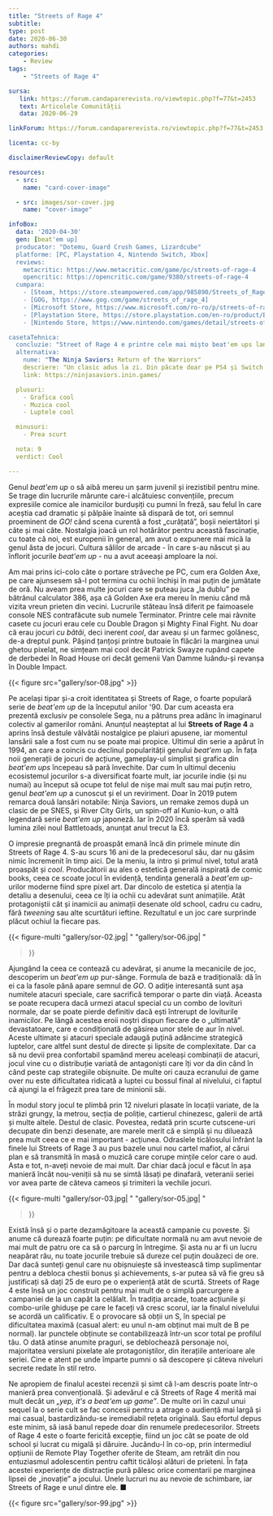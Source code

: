 ```yaml
---
title: "Streets of Rage 4"
subtitle:
type: post
date: 2020-06-30
authors: mahdi
categories:
    - Review
tags:
    - "Streets of Rage 4"

sursa:
   link: https://forum.candaparerevista.ro/viewtopic.php?f=77&t=2453
   text: Articolele Comunității
   data: 2020-06-29

linkForum: https://forum.candaparerevista.ro/viewtopic.php?f=77&t=2453

licenta: cc-by

disclaimerReviewCopy: default

resources:
  - src:
    name: "card-cover-image"

  - src: images/sor-cover.jpg
    name: "cover-image"

infoBox:
  data: '2020-04-30'
  gen: [beat'em up]
  producator: "Dotemu, Guard Crush Games, Lizardcube"
  platforme: [PC, Playstation 4, Nintendo Switch, Xbox]
  reviews:
    metacritic: https://www.metacritic.com/game/pc/streets-of-rage-4
    opencritic: https://opencritic.com/game/9380/streets-of-rage-4
  cumpara:
    - [Steam, https://store.steampowered.com/app/985890/Streets_of_Rage_4/]
    - [GOG, https://www.gog.com/game/streets_of_rage_4]
    - [Microsoft Store, https://www.microsoft.com/ro-ro/p/streets-of-rage-4/9n7h54kncb9n]
    - [Playstation Store, https://store.playstation.com/en-ro/product/EP1470-CUSA16221_00-00STREETSOFRAGE4]
    - [Nintendo Store, https://www.nintendo.com/games/detail/streets-of-rage-4-switch/]

casetaTehnica:
  concluzie: "Street of Rage 4 e printre cele mai mișto beat'em ups lansate în ultimii ani."
  alternativa:
    nume: "The Ninja Saviors: Return of the Warriors"
    descriere: "Un clasic adus la zi. Din păcate doar pe PS4 și Switch."
    link: https://ninjasaviors.inin.games/

  plusuri:
    - Grafica cool
    - Muzica cool
    - Luptele cool

  minusuri:
    - Prea scurt

  nota: 9
  verdict: Cool

---
```


Genul *beat'em up* o să aibă mereu un șarm juvenil și irezistibil pentru mine. Se trage din lucrurile mărunte care-i alcătuiesc convențiile, precum expresiile comice ale inamicilor burdușiți cu pumni în freză, sau felul în care aceștia cad dramatic și pâlpâie înainte să dispară de tot, ori semnul proeminent de *GO!* când scena curentă a fost „curățată”, boșii neiertători și câte și mai câte. Nostalgia joacă un rol hotărâtor pentru această fascinație, cu toate că noi, est europenii în general, am avut o expunere mai mică la genul ăsta de jocuri. Cultura sălilor de arcade - în care s-au născut și au înflorit jocurile *beat'em up* - nu a avut aceeași amploare la noi.

Am mai prins ici-colo câte o portare străveche pe PC, cum era Golden Axe, pe care ajunsesem să-l pot termina cu ochii închiși în mai puțin de jumătate de oră. Nu aveam prea multe jocuri care se puteau juca „la dublu” pe bătrânul calculator 386, așa că Golden Axe era mereu în meniu când mă vizita vreun prieten din vecini. Lucrurile stăteau însă diferit pe faimoasele console NES contrafăcute sub numele Terminator. Printre cele mai râvnite casete cu jocuri erau cele cu Double Dragon și Mighty Final Fight. Nu doar că erau jocuri *cu bătăi*, deci inerent *cool*, dar aveau și un farmec golănesc, de-a dreptul punk. Pășind țanțoși printre butoaie în flăcări la marginea unui ghetou pixelat, ne simțeam mai cool decât Patrick Swayze rupând capete de derbedei în Road House ori decât gemenii Van Damme luându-și revanșa în Double Impact.

{{< figure  src="gallery/sor-08.jpg" >}}

Pe același tipar și-a croit identitatea și Streets of Rage, o foarte populară serie de *beat'em up* de la începutul anilor '90. Dar cum aceasta era prezentă exclusiv pe consolele Sega, nu a pătruns prea adânc în imaginarul colectiv al gamerilor români. Anunțul neașteptat al lui **Streets of Rage 4** a aprins însă destule vâlvătăi nostalgice pe plaiuri apusene, iar momentul lansării sale a fost cum nu se poate mai propice. Ultimul din serie a apărut în 1994, an care a coincis cu declinul popularității genului *beat'em up*. În fața noii generații de jocuri de acțiune, gameplay-ul simplist și grafica din *beat'em ups* începeau să pară învechite. Dar cum în ultimul deceniu ecosistemul jocurilor s-a diversificat foarte mult, iar jocurile indie (și nu numai) au început să ocupe tot felul de nișe mai mult sau mai puțin retro, genul *beat'em up* a cunoscut și el un reviriment. Doar în 2019 putem remarca două lansări notabile: Ninja Saviors, un remake zemos după un clasic de pe SNES, și River City Girls, un spin-off al Kunio-kun, o altă legendară serie *beat'em up* japoneză. Iar în 2020 încă sperăm să vadă lumina zilei noul Battletoads, anunțat anul trecut la E3.

O impresie pregnantă de proaspăt emană încă din primele minute din Streets of Rage 4. S-au scurs 16 ani de la predecesorul său, dar nu găsim nimic încremenit în timp aici. De la meniu, la intro și primul nivel, totul arată proaspăt și *cool*. Producătorii au ales o estetică generală inspirată de comic books, ceea ce scoate jocul în evidență, tendința generală a *beat'em up*-urilor moderne fiind spre pixel art. Dar dincolo de estetica și atenția la detaliu a desenului, ceea ce îți ia ochii cu adevărat sunt animațiile. Atât protagoniștii cât și inamicii au animații desenate old school, cadru cu cadru, fără *tweening* sau alte scurtături ieftine. Rezultatul e un joc care surprinde plăcut ochiul la fiecare pas.

{{< figure-multi
    "gallery/sor-02.jpg| "
    "gallery/sor-06.jpg| "
>}}

Ajungând la ceea ce contează cu adevărat, și anume la mecanicile de joc, descoperim un *beat'em up* pur-sânge. Formula de bază e tradițională: dă în ei ca la fasole până apare semnul de *GO*. O adiție interesantă sunt așa numitele atacuri speciale, care sacrifică temporar o parte din viață. Aceasta se poate recupera dacă urmezi atacul special cu un combo de lovituri normale, dar se poate pierde definitiv dacă ești întrerupt de loviturile inamicilor. Pe lângă acestea eroii noștri dispun fiecare de o „ultimată” devastatoare, care e condiționată de găsirea unor stele de aur în nivel. Aceste ultimate și atacuri speciale adaugă puțină adâncime strategică luptelor, care altfel sunt destul de directe și lipsite de complexitate. Dar ca să nu devii prea confortabil spamând mereu aceleași combinații de atacuri, jocul vine cu o distribuție variată de antagoniști care îți vor da din când în când peste cap strategiile obișnuite. De multe ori cauza ecranului de game over nu este dificultatea ridicată a luptei cu bossul final al nivelului, ci faptul că ajungi la el frăgezit prea tare de minionii săi.

În modul story jocul te plimbă prin 12 niveluri plasate în locații variate, de la străzi grungy, la metrou, secția de poliție, cartierul chinezesc, galerii de artă și multe altele. Destul de clasic. Povestea, redată prin scurte cutscene-uri decupate din benzi desenate, are marele merit că e simplă și nu diluează prea mult ceea ce e mai important - acțiunea. Odraslele ticălosului înfrânt la finele lui Streets of Rage 3 au pus bazele unui nou cartel mafiot, al cărui plan e să transmită în masă o muzică care corupe mințile celor care o aud. Asta e tot, n-aveți nevoie de mai mult. Dar chiar dacă jocul e făcut în așa manieră încât nou-veniții să nu se simtă lăsați pe dinafară, veteranii seriei vor avea parte de câteva cameos și trimiteri la vechile jocuri.

{{< figure-multi
    "gallery/sor-03.jpg| "
    "gallery/sor-05.jpg| "
>}}

Există însă și o parte dezamăgitoare la această campanie cu poveste. Și anume că durează foarte puțin: pe dificultate normală nu am avut nevoie de mai mult de patru ore ca să o parcurg în întregime. Și asta nu ar fi un lucru neapărat rău, nu toate jocurile trebuie să dureze cel puțin douăzeci de ore. Dar dacă sunteți genul care nu obișnuiește să investească timp suplimentar pentru a debloca chestii bonus și achievements, s-ar putea să vă fie greu să justificați să dați 25 de euro pe o experiență atât de scurtă. Streets of Rage 4 este însă un joc construit pentru mai mult de o simplă parcurgere a campaniei de la un capăt la celălalt. În tradiția arcade, toate acțiunile și combo-urile ghidușe pe care le faceți vă cresc scorul, iar la finalul nivelului se acordă un calificativ. E o provocare să obții un S, în special pe dificultatea maximă (casual alert: eu unul n-am obținut mai mult de B pe normal). Iar punctele obținute se contabilizează într-un scor total pe profilul tău. O dată atinse anumite praguri, se deblochează personaje noi, majoritatea versiuni pixelate ale protagoniștilor, din iterațiile anterioare ale seriei. Cine e atent pe unde împarte pumni o să descopere și câteva niveluri secrete redate în stil retro.

Ne apropiem de finalul acestei recenzii și simt că l-am descris poate într-o manieră prea convențională. Și adevărul e că Streets of Rage 4 merită mai mult decât un *„yep, it's a beat'em up game”*. De multe ori în cazul unui sequel la o serie cult se fac concesii pentru a atrage o audiență mai largă și mai casual, bastardizându-se iremediabil rețeta originală. Sau efortul depus este minim, să iasă banul repede doar din renumele predecesorilor. Streets of Rage 4 este o foarte fericită excepție, fiind un joc cât se poate de old school și lucrat cu migală și dăruire. Jucându-l în co-op, prin intermediul opțiunii de Remote Play Together oferite de Steam, am retrăit din nou entuziasmul adolescentin pentru caftit ticăloși alături de prieteni. În fața acestei experiențe de distracție pură pălesc orice comentarii pe marginea lipsei de „inovație” a jocului. Unele lucruri nu au nevoie de schimbare, iar Streets of Rage e unul dintre ele. ■

{{< figure  src="gallery/sor-99.jpg" >}}
